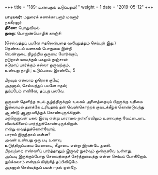 ﻿+++
title = "189: உண்பதும் உடுப்பதும்!  "
weight = 1
date = "2019-05-12"
+++

**பாடியவர்:** மதுரைக் கணக்காயனார் மகனார்  
நக்கீரனார்  
**திணை:** பொதுவியல்  
**துறை:** பொருண்மொழிக் காஞ்சி  
  
(செல்வத்துப் பயனே ஈதலென்பதை வலியுறுத்தும் செய்யுள் இது.)  
தெண்கடல் வளாகம் பொதுமை இன்றி  
வெண்குடை நிழற்றிய ஒருமை யோர்க்கும்,  
நடுநாள் யாமத்தும் பகலும் துஞ்சான்  
கடுமாப் பார்க்கும் கல்லா ஒருவற்கும்,  
உண்பது நாழி ; உடுப்பவை இரண்டே; 5  
  
பிறவும் எல்லாம் ஓரொக் குமே;  
அதனால், செல்வத்துப் பயனே ஈதல்;  
துய்ப்பேம் எனினே, தப்புந பலவே.  
   
ஒருவன் தெளிந்த கடல் சூழ்ந்திருக்கும் உலகம் அனைத்தையும் பிறருக்கு உரிமை இல்லாமல் தனக்கே உரியதாய் தன் வெண்கொற்றக் குடைக்கீழ்க் கொண்டுவந்து ஆண்டு ஆனுபவித்துக் கொண்டிருக்கிறான்.  
மற்றொருவன் பகல் இரவு என்று பாராமல் நள்ளிரவிலும் உணவுக்கு வேட்டையாட விலங்கினைப் பார்த்துக்கொண்டிருக்கிறான்.  
என்று வைத்துக்கொள்வோம்.  
யாராய் இருந்தால் என்ன?  
அவன் உண்பது ஒரு படி உணவு.  
உடுத்திருப்பவை மேலாடை, கீழாடை என்று இரண்டே துணி.  
பிறவற்றை எண்ணிப் பார்த்தாலும் இருவர் நுகர்வும் ஒன்றாகவே உள்ளது.  
அப்படி இருக்கும்போது செலவத்தைச் சேர்த்துவைத்து என்ன செய்யப் போகிறோம். துய்க்கலாம் என்றால் மிஞ்சித் தப்பிவிடுமே.  
அதனால் செல்வத்துப் பயன் ஈதல் ஒன்றே.  
